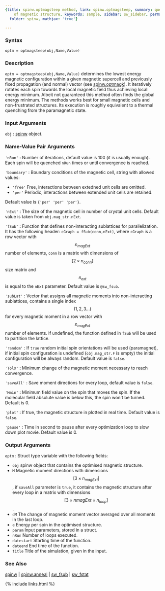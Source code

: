```yaml
---
{title: spinw.optmagsteep method, link: spinw.optmagsteep, summary: quench optimization
    of magnetic structure, keywords: sample, sidebar: sw_sidebar, permalink: spinw_optmagsteep,
  folder: spinw, mathjax: 'true'}

---
```

  
### Syntax
  
`optm = optmagsteep(obj,Name,Value)`
  
### Description
  
`optm = optmagsteep(obj,Name,Value)` determines the lowest energy
magnetic configuration within a given magnetic supercell and previously
fixed propagation (and normal) vector (see [spinw.optmagk](spinw_optmagk)). It
iteratively rotates each spin towards the local magnetic field thus
achieving local energy minimum. Albeit not guaranteed this method often
finds the global energy minimum. The methods works best for small
magnetic cells and non-frustrated structures. Its execution is roughly
equivalent to a thermal quenching from the paramagnetic state.
  
### Input Arguments
  
`obj`
: [spinw](spinw) object.
  
### Name-Value Pair Arguments
  
`'nRun'`
: Number of iterations, default value is 100 (it is usually enough). Each
  spin will be quenched `nRun` times or until convergence is reached.
  
`'boundary'`
: Boundary conditions of the magnetic cell, string with allowed values:
  * `'free'`  Free, interactions between extedned unit cells are
              omitted.
  * `'per'`   Periodic, interactions between extended unit cells
              are retained.
 
  Default value is `{'per' 'per' 'per'}`.
  
`'nExt'`
: The size of the magnetic cell in number of crystal unit cells.
  Default value is taken from `obj.mag_str.nExt`.
  
`'fSub'`
: Function that defines non-interacting sublattices for parallelization.
  It has the following header:
      `cGraph = fSub(conn,nExt)`, where `cGraph` is a row vector with
      $$n_{magExt}$$ number of elements,
  `conn` is a matrix with dimensions of $$[2\times n_{conn}]$$ size matrix and $$n_{ext}$$ is equal to
  the `nExt` parameter. Default value is `@sw_fsub`.
  
`'subLat'`
: Vector that assigns all magnetic moments into non-interacting
  sublattices, contains a single index $$(1,2,3...)$$ for every magnetic
  moment in a row vector with $$n_{magExt}$$ number of elements. If
  undefined, the function defined in `fSub` will be used to partition the
  lattice.
  
`'random'`
: If `true` random initial spin orientations will be used (paramagnet),
  if initial spin configuration is undefined (`obj.mag_str.F` is empty)
  the initial configuration will be always random. Default value is
  `false`.
  
`'TolX'`
: Minimum change of the magnetic moment necessary to reach convergence.
  
`'saveAll'`
: Save moment directions for every loop, default value is `false`.
  
`'Hmin'`
: Minimum field value on the spin that moves the spin. If the
  molecular field absolute value is below this, the spin won't be
  turned. Default is 0.
  
`'plot'`
: If true, the magnetic structure in plotted in real time. Default value
  is `false`.
  
`'pause'`
: Time in second to pause after every optimization loop to slow down plot
  movie. Default value is 0.
  
### Output Arguments
  
`optm`
: Struct type variable with the following fields:
  * `obj`         spinw object that contains the optimised magnetic structure.
  * `M`           Magnetic moment directions with dimensions $$[3\times n_{magExt}]$$, if
                  `saveAll` parameter is `true`, it contains the magnetic structure
                  after every loop in a matrix with dimensions $$[3\times n{magExt}\times n_{loop}]$$.
  * `dM`          The change of magnetic moment vector averaged over all moments
                  in the last loop.
  * `e`           Energy per spin in the optimised structure.
  * `param`       Input parameters, stored in a struct.
  * `nRun`        Number of loops executed.
  * `datestart`   Starting time of the function.
  * `dateend`     End time of the function.
  * `title`       Title of the simulation, given in the input.
  
### See Also
  
[spinw](spinw) \| [spinw.anneal](spinw_anneal) \| [sw_fsub](sw_fsub) \| [sw_fstat](sw_fstat)
 

{% include links.html %}
